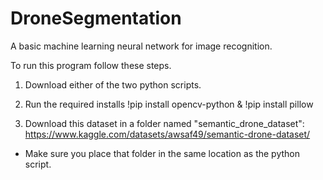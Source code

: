 # DroneSegmentation
A basic machine learning neural network for image recognition. 

To run this program follow these steps.

1. Download either of the two python scripts.

2. Run the required installs !pip install opencv-python & !pip install pillow

3. Download this dataset in a folder named "semantic_drone_dataset": https://www.kaggle.com/datasets/awsaf49/semantic-drone-dataset/
   
* Make sure you place that folder in the same location as the python script.
